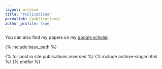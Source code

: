 ```yaml
---
layout: archive
title: "Publications"
permalink: /publications/
author_profile: true
---
```


You can also find my papers on my [google scholar](https://scholar.google.ca/citations?user=0CLKCVUAAAAJ&hl=en).


{% include base_path %}

{% for post in site.publications reversed %}
  {% include archive-single.html %}
{% endfor %}
